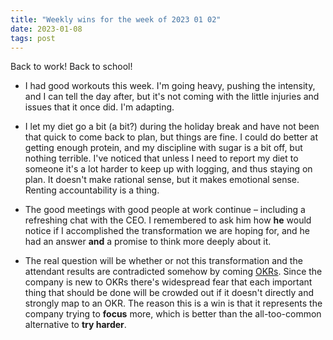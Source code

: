 ```yaml
---
title: "Weekly wins for the week of 2023 01 02"
date: 2023-01-08
tags: post
---
```


Back to work! Back to school!

- I had good workouts this week. I'm going heavy, pushing the intensity, and I can tell the day after, but it's not coming with the little injuries and issues that it once did. I'm adapting.

- I let my diet go a bit (a bit?) during the holiday break and have not been that quick to come back to plan, but things are fine. I could do better at getting enough protein, and my discipline with sugar is a bit off, but nothing terrible. I've noticed that unless I need to report my diet to someone it's a lot harder to keep up with logging, and thus staying on plan. It doesn't make rational sense, but it makes emotional sense. Renting accountability is a thing.

- The good meetings with good people at work continue – including a refreshing chat with the CEO. I remembered to ask him how **he** would notice if I accomplished the transformation we are hoping for, and he had an answer **and** a promise to think more deeply about it.

- The real question will be whether or not this transformation and the attendant results are contradicted somehow by coming [OKRs](https://en.wikipedia.org/wiki/OKR). Since the company is new to OKRs there's widespread fear that each important thing that should be done will be crowded out if it doesn't directly and strongly map to an OKR. The reason this is a win is that it represents the company trying to **focus** more, which is better than the all-too-common alternative to **try harder**.
